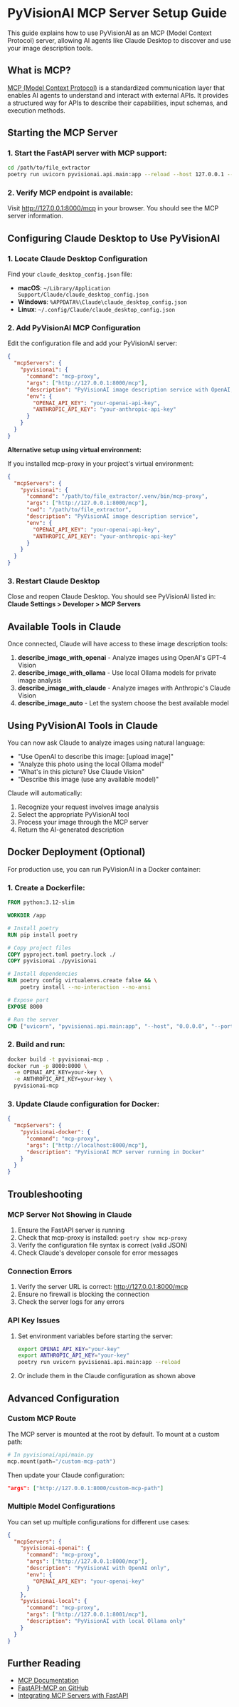 # PyVisionAI MCP Server Setup Guide

This guide explains how to use PyVisionAI as an MCP (Model Context Protocol) server, allowing AI agents like Claude Desktop to discover and use your image description tools.

## What is MCP?

[MCP (Model Context Protocol)](https://medium.com/@ruchi.awasthi63/integrating-mcp-servers-with-fastapi-2c6d0c9a4749) is a standardized communication layer that enables AI agents to understand and interact with external APIs. It provides a structured way for APIs to describe their capabilities, input schemas, and execution methods.

## Starting the MCP Server

### 1. Start the FastAPI server with MCP support:

```bash
cd /path/to/file_extractor
poetry run uvicorn pyvisionai.api.main:app --reload --host 127.0.0.1 --port 8000
```

### 2. Verify MCP endpoint is available:

Visit http://127.0.0.1:8000/mcp in your browser. You should see the MCP server information.

## Configuring Claude Desktop to Use PyVisionAI

### 1. Locate Claude Desktop Configuration

Find your `claude_desktop_config.json` file:
- **macOS**: `~/Library/Application Support/Claude/claude_desktop_config.json`
- **Windows**: `%APPDATA%\Claude\claude_desktop_config.json`
- **Linux**: `~/.config/Claude/claude_desktop_config.json`

### 2. Add PyVisionAI MCP Configuration

Edit the configuration file and add your PyVisionAI server:

```json
{
  "mcpServers": {
    "pyvisionai": {
      "command": "mcp-proxy",
      "args": ["http://127.0.0.1:8000/mcp"],
      "description": "PyVisionAI image description service with OpenAI, Claude, and Ollama support",
      "env": {
        "OPENAI_API_KEY": "your-openai-api-key",
        "ANTHROPIC_API_KEY": "your-anthropic-api-key"
      }
    }
  }
}
```

**Alternative setup using virtual environment:**

If you installed mcp-proxy in your project's virtual environment:

```json
{
  "mcpServers": {
    "pyvisionai": {
      "command": "/path/to/file_extractor/.venv/bin/mcp-proxy",
      "args": ["http://127.0.0.1:8000/mcp"],
      "cwd": "/path/to/file_extractor",
      "description": "PyVisionAI image description service",
      "env": {
        "OPENAI_API_KEY": "your-openai-api-key",
        "ANTHROPIC_API_KEY": "your-anthropic-api-key"
      }
    }
  }
}
```

### 3. Restart Claude Desktop

Close and reopen Claude Desktop. You should see PyVisionAI listed in:
**Claude Settings > Developer > MCP Servers**

## Available Tools in Claude

Once connected, Claude will have access to these image description tools:

1. **describe_image_with_openai** - Analyze images using OpenAI's GPT-4 Vision
2. **describe_image_with_ollama** - Use local Ollama models for private image analysis
3. **describe_image_with_claude** - Analyze images with Anthropic's Claude Vision
4. **describe_image_auto** - Let the system choose the best available model

## Using PyVisionAI Tools in Claude

You can now ask Claude to analyze images using natural language:

- "Use OpenAI to describe this image: [upload image]"
- "Analyze this photo using the local Ollama model"
- "What's in this picture? Use Claude Vision"
- "Describe this image (use any available model)"

Claude will automatically:
1. Recognize your request involves image analysis
2. Select the appropriate PyVisionAI tool
3. Process your image through the MCP server
4. Return the AI-generated description

## Docker Deployment (Optional)

For production use, you can run PyVisionAI in a Docker container:

### 1. Create a Dockerfile:

```dockerfile
FROM python:3.12-slim

WORKDIR /app

# Install poetry
RUN pip install poetry

# Copy project files
COPY pyproject.toml poetry.lock ./
COPY pyvisionai ./pyvisionai

# Install dependencies
RUN poetry config virtualenvs.create false && \
    poetry install --no-interaction --no-ansi

# Expose port
EXPOSE 8000

# Run the server
CMD ["uvicorn", "pyvisionai.api.main:app", "--host", "0.0.0.0", "--port", "8000"]
```

### 2. Build and run:

```bash
docker build -t pyvisionai-mcp .
docker run -p 8000:8000 \
  -e OPENAI_API_KEY=your-key \
  -e ANTHROPIC_API_KEY=your-key \
  pyvisionai-mcp
```

### 3. Update Claude configuration for Docker:

```json
{
  "mcpServers": {
    "pyvisionai-docker": {
      "command": "mcp-proxy",
      "args": ["http://localhost:8000/mcp"],
      "description": "PyVisionAI MCP server running in Docker"
    }
  }
}
```

## Troubleshooting

### MCP Server Not Showing in Claude

1. Ensure the FastAPI server is running
2. Check that mcp-proxy is installed: `poetry show mcp-proxy`
3. Verify the configuration file syntax is correct (valid JSON)
4. Check Claude's developer console for error messages

### Connection Errors

1. Verify the server URL is correct: http://127.0.0.1:8000/mcp
2. Ensure no firewall is blocking the connection
3. Check the server logs for any errors

### API Key Issues

1. Set environment variables before starting the server:
   ```bash
   export OPENAI_API_KEY="your-key"
   export ANTHROPIC_API_KEY="your-key"
   poetry run uvicorn pyvisionai.api.main:app --reload
   ```

2. Or include them in the Claude configuration as shown above

## Advanced Configuration

### Custom MCP Route

The MCP server is mounted at the root by default. To mount at a custom path:

```python
# In pyvisionai/api/main.py
mcp.mount(path="/custom-mcp-path")
```

Then update your Claude configuration:
```json
"args": ["http://127.0.0.1:8000/custom-mcp-path"]
```

### Multiple Model Configurations

You can set up multiple configurations for different use cases:

```json
{
  "mcpServers": {
    "pyvisionai-openai": {
      "command": "mcp-proxy",
      "args": ["http://127.0.0.1:8000/mcp"],
      "description": "PyVisionAI with OpenAI only",
      "env": {
        "OPENAI_API_KEY": "your-openai-key"
      }
    },
    "pyvisionai-local": {
      "command": "mcp-proxy",
      "args": ["http://127.0.0.1:8001/mcp"],
      "description": "PyVisionAI with local Ollama only"
    }
  }
}
```

## Further Reading

- [MCP Documentation](https://modelcontextprotocol.io/introduction)
- [FastAPI-MCP on GitHub](https://github.com/modelcontextprotocol/fastapi-mcp)
- [Integrating MCP Servers with FastAPI](https://medium.com/@ruchi.awasthi63/integrating-mcp-servers-with-fastapi-2c6d0c9a4749)
